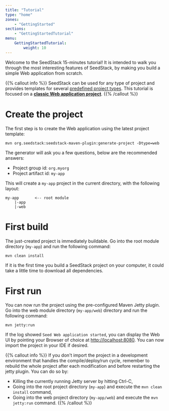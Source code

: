 ```yaml
---
title: "Tutorial"
type: "home"
zones:
    - "GettingStarted"
sections:
    - "GettingStartedTutorial"
menu:
    GettingStartedTutorial:
        weight: 10
---
```


Welcome to the SeedStack 15-minutes tutorial! It is intended to walk you through the most interesting features
of SeedStack, by making you build a simple Web application from scratch.

{{% callout info %}}
SeedStack can be used for any type of project and provides templates for several [predefined project types](../project-types).
This tutorial is focused on a **[classic Web application project](../project-types/webapp)**.
{{% /callout %}}

# Create the project

The first step is to create the Web application using the latest project template:

```plain
mvn org.seedstack:seedstack-maven-plugin:generate-project -Dtype=web
```
    
The generator will ask you a few questions, below are the recommended answers:

* Project group id: `org.myorg`
* Project artifact id: `my-app`

This will create a `my-app` project in the current directory, with the following layout:
 
```plain
my-app       <-- root module
    |-app
    |-web
```

# First build

The just-created project is immediately buildable. Go into the root module directory (`my-app`) and run the following command:

```plain
mvn clean install
```
   
If it is the first time you build a SeedStack project on your computer, it could take a little time to download all
dependencies.

# First run

You can now run the project using the pre-configured Maven Jetty plugin. Go into the web module directory (`my-app/web`) 
directory and run the following command:
  
```plain
mvn jetty:run
```
    
If the log showed `Seed Web application started`, you can display the Web UI by pointing your Browser of choice at
[http://localhost:8080](http://localhost:8080). You can now import the project in your IDE if desired.

{{% callout info %}}
If you don't import the project in a development environment that handles the compile/deploy/run cycle, remember to 
rebuild the whole project after each modification and before restarting the jetty plugin. You can do so by:

* Killing the currently running Jetty server by hitting Ctrl-C,
* Going into the root project directory (`my-app`) and execute the `mvn clean install` command,
* Going into the web project directory (`my-app/web`) and execute the `mvn jetty:run` command.
{{% /callout %}}
